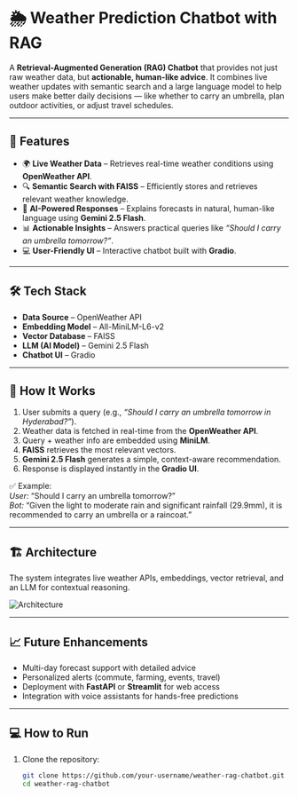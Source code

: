 # 🌦️ Weather Prediction Chatbot with RAG  

A **Retrieval-Augmented Generation (RAG) Chatbot** that provides not just raw weather data, but **actionable, human-like advice**. It combines live weather updates with semantic search and a large language model to help users make better daily decisions — like whether to carry an umbrella, plan outdoor activities, or adjust travel schedules.  

---

## 🚀 Features  
- 🌍 **Live Weather Data** – Retrieves real-time weather conditions using **OpenWeather API**.  
- 🔍 **Semantic Search with FAISS** – Efficiently stores and retrieves relevant weather knowledge.  
- 🤖 **AI-Powered Responses** – Explains forecasts in natural, human-like language using **Gemini 2.5 Flash**.  
- 📊 **Actionable Insights** – Answers practical queries like *“Should I carry an umbrella tomorrow?”*.  
- 💻 **User-Friendly UI** – Interactive chatbot built with **Gradio**.  

---

## 🛠️ Tech Stack  
- **Data Source** – OpenWeather API  
- **Embedding Model** – All-MiniLM-L6-v2  
- **Vector Database** – FAISS  
- **LLM (AI Model)** – Gemini 2.5 Flash  
- **Chatbot UI** – Gradio  

---

## 📄 How It Works  
1. User submits a query (e.g., *“Should I carry an umbrella tomorrow in Hyderabad?”*).  
2. Weather data is fetched in real-time from the **OpenWeather API**.  
3. Query + weather info are embedded using **MiniLM**.  
4. **FAISS** retrieves the most relevant vectors.  
5. **Gemini 2.5 Flash** generates a simple, context-aware recommendation.  
6. Response is displayed instantly in the **Gradio UI**.  

✅ Example:  
*User:* “Should I carry an umbrella tomorrow?”  
*Bot:* “Given the light to moderate rain and significant rainfall (29.9mm), it is recommended to carry an umbrella or a raincoat.”  

---

## 🏗️ Architecture  

The system integrates live weather APIs, embeddings, vector retrieval, and an LLM for contextual reasoning.  

![Architecture](<img width="1450" height="502" alt="image" src="https://github.com/user-attachments/assets/073400a2-c969-4b36-9812-653f55c0565c" />
)  

---

## 📈 Future Enhancements  
- Multi-day forecast support with detailed advice  
- Personalized alerts (commute, farming, events, travel)  
- Deployment with **FastAPI** or **Streamlit** for web access  
- Integration with voice assistants for hands-free predictions  

---

## 💻 How to Run  
1. Clone the repository:  
   ```bash
   git clone https://github.com/your-username/weather-rag-chatbot.git
   cd weather-rag-chatbot
